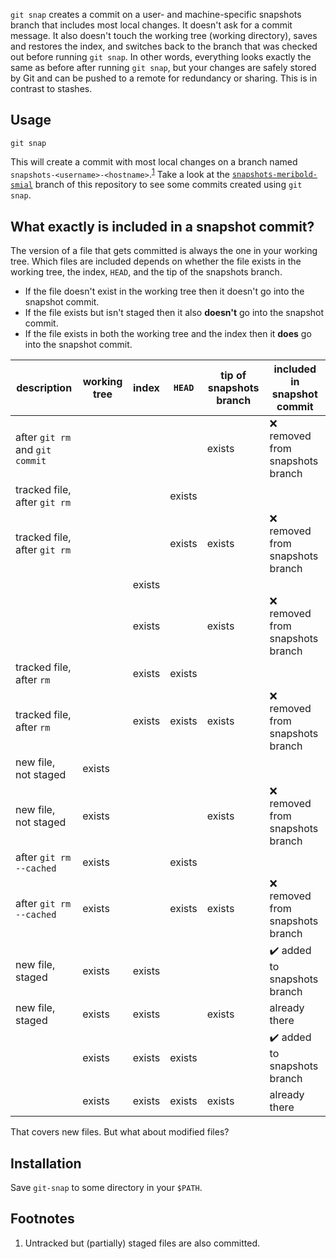 `git snap` creates a commit on a user- and machine-specific snapshots branch that includes
most local changes.  It doesn't ask for a commit message.  It also doesn't touch the
working tree (working directory), saves and restores the index, and switches back to the
branch that was checked out before running `git snap`.  In other words, everything looks
exactly the same as before after running `git snap`, but your changes are safely stored by
Git and can be pushed to a remote for redundancy or sharing.  This is in contrast to
stashes.

## Usage

    git snap

This will create a commit with most local changes on a branch named
`snapshots-<username>-<hostname>`.<sup>[1](#user-content-footnote-1)</sup>  Take a look at
the [`snapshots-meribold-smial`][3] branch of this repository to see some commits created
using `git snap`.

## What exactly is included in a snapshot commit?

The version of a file that gets committed is always the one in your working tree.  Which
files are included depends on whether the file exists in the working tree, the index,
`HEAD`, and the tip of the snapshots branch.

*   If the file doesn't exist in the working tree then it doesn't go into the snapshot
    commit.
*   If the file exists but isn't staged then it also **doesn't** go into the snapshot
    commit.
*   If the file exists in both the working tree and the index then it **does** go into the
    snapshot commit.

| description                     | working tree | index  | `HEAD` | tip of snapshots branch | included in snapshot commit                  |
|---------------------------------|--------------|--------|--------|-------------------------|----------------------------------------------|
| after `git rm` and `git commit` |              |        |        | exists                  | :x: removed from snapshots branch            |
| tracked file, after `git rm`    |              |        | exists |                         |                                              |
| tracked file, after `git rm`    |              |        | exists | exists                  | :x: removed from snapshots branch            |
|                                 |              | exists |        |                         |                                              |
|                                 |              | exists |        | exists                  | :x: removed from snapshots branch            |
| tracked file, after `rm`        |              | exists | exists |                         |                                              |
| tracked file, after `rm`        |              | exists | exists | exists                  | :x: removed from snapshots branch            |
| new file, not staged            | exists       |        |        |                         |                                              |
| new file, not staged            | exists       |        |        | exists                  | :x: removed from snapshots branch            |
| after `git rm --cached`         | exists       |        | exists |                         |                                              |
| after `git rm --cached`         | exists       |        | exists | exists                  | :x: removed from snapshots branch            |
| new file, staged                | exists       | exists |        |                         | :heavy_check_mark: added to snapshots branch |
| new file, staged                | exists       | exists |        | exists                  | already there                                |
|                                 | exists       | exists | exists |                         | :heavy_check_mark: added to snapshots branch |
|                                 | exists       | exists | exists | exists                  | already there                                |

That covers new files.  But what about modified files?

## Installation

Save `git-snap` to some directory in your `$PATH`.

## Footnotes

<ol>
<li id="footnote-1">
Untracked but (partially) staged files are also committed.
</li>
</ol>

[1]: https://stackoverflow.com/q/6070179
     "Switching branches without touching the working tree?"
[2]: https://git-scm.com/book/en/v2/Git-Tools-Reset-Demystified#_the_index
     "Git Tools - Reset Demystified - Pro Git"
[3]: https://github.com/meribold/git-snap/commits/snapshots-meribold-smial
